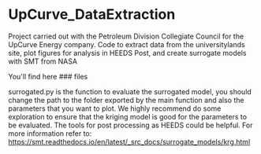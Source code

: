 # UpCurve_DataExtraction
Project carried out with the Petroleum Division Collegiate Council for the UpCurve Energy company. Code to extract data from the universitylands site, plot figures for analysis in HEEDS Post, and create surrogate models with SMT from NASA

You'll find here ### files

surrogated.py is the function to evaluate the surrogated model, you should change the path to the folder exported by the main function and also the parameters that you want to plot. We highly recommend do some exploration to ensure that the kriging model is good for the parameters to be evaluated. The tools for post processing as HEEDS could be helpful. For more information refer to: https://smt.readthedocs.io/en/latest/_src_docs/surrogate_models/krg.html 
